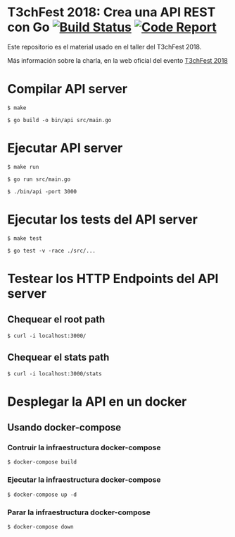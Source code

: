 
# T3chFest 2018: Crea una API REST con Go [![Build Status](https://travis-ci.org/mresti/go_rest_api.svg?branch=master)](https://travis-ci.org/mresti/go_rest_api) [![Code Report](http://goreportcard.com/badge/mresti/go_rest_api)](https://goreportcard.com/report/mresti/go_rest_api)

Este repositorio es el material usado en el taller del T3chFest 2018.

Más información sobre la charla, en la web oficial del evento [T3chFest 2018](https://t3chfest.uc3m.es/2018/programa/crea-una-api-rest-con-go/)

# Compilar API server

    $ make
    
    $ go build -o bin/api src/main.go
    
# Ejecutar API server

    $ make run
    
    $ go run src/main.go
    
    $ ./bin/api -port 3000        

# Ejecutar los tests del API server

    $ make test
    
    $ go test -v -race ./src/...

# Testear los HTTP Endpoints del API server

## Chequear el root path

    $ curl -i localhost:3000/

## Chequear el stats path

    $ curl -i localhost:3000/stats
    
# Desplegar la API en un docker

## Usando docker-compose


### Contruir la infraestructura docker-compose
    
    $ docker-compose build

### Ejecutar la infraestructura docker-compose

    $ docker-compose up -d

### Parar la infraestructura docker-compose

    $ docker-compose down
